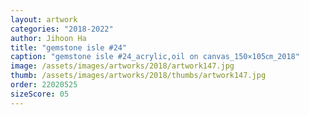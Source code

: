 ```yaml
---
layout: artwork
categories: "2018-2022"
author: Jihoon Ha
title: "gemstone isle #24"
caption: "gemstone isle #24_acrylic,oil on canvas_150×105㎝_2018"
image: /assets/images/artworks/2018/artwork147.jpg
thumb: /assets/images/artworks/2018/thumbs/artwork147.jpg
order: 22020525
sizeScore: 05
---
```

